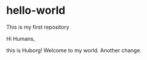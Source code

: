 <h1>hello-world</h1>
This is my first repository

Hi Humans,

this is Huborg! Welcome to my world.
Another change.
